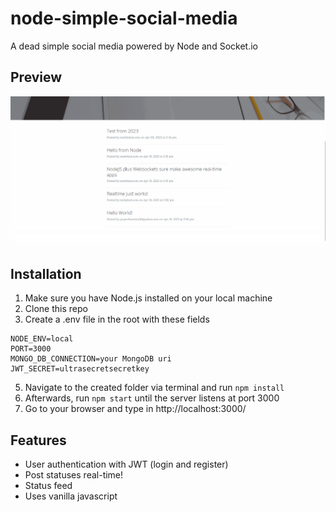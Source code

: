 # node-simple-social-media
A dead simple social media powered by Node and Socket.io

## Preview

![sss](demo.gif)



## Installation

1. Make sure you have Node.js installed on your local machine
2. Clone this repo
3. Create a .env file in the root with these fields
```
NODE_ENV=local
PORT=3000
MONGO_DB_CONNECTION=your MongoDB uri
JWT_SECRET=ultrasecretsecretkey
```
5. Navigate to the created folder via terminal and run `npm install`
6. Afterwards, run `npm start` until the server listens at port 3000
7. Go to your browser and type in http://localhost:3000/


## Features

* User authentication with JWT (login and register)
* Post statuses real-time!
* Status feed
* Uses vanilla javascript
